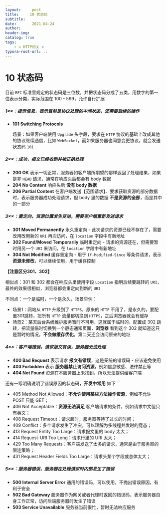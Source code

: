 ```yaml
---
layout:     post
title:     10 状态码
subtitle:  
date:       2021-04-24
author:     
header-img: 
catalog: true
tags:
    - < HTTP相关 >
typora-root-url: ..
---
```



# 10 状态码

目前 `RFC` 标准里规定的状态码是三位数，并把状态码分成了五类，用数字的第一位表示分类，实际范围在 100 - 599，允许自行扩展
##### 1××：提示信息，表示目前是协议处理的中间状态，还需要后续的操作
- **101 Switching Protocols** 

    场景：如果客户端使用 `Upgrade` 头字段，要求在 `HTTP` 协议的基础上改成其他的协议继续通信，比如 `WebSocket`，而如果服务器也同意变更协议，就会发送状态码 `101`

##### 2××：成功，报文已经收到并被正确处理
-   **200 OK** 表示一切正常，服务器如客户端所期望的那样返回了处理结果，如果是非 `HEAD` 请求，通常在响应头后都会有 body 数据
-   **204 No Content** 响应头后 **没有 body 数据**
-   **206 Partial Content** 在客户端发送【范围请求】、要求获取资源的部分数据时，表示服务器成功处理请求，但 body 里的数据 **不是资源的全部**，而是其中的一部分

##### 3××：重定向，资源位置发生变动，需要客户端重新发送请求
-  **301 Moved Permanently** 永久重定向 - 此次请求的资源已经不存在了，需要改用改用新的 `URI` 再次访问，在 `location` 字段中有新地址
-   **302 Found/Moved Temporarily** 临时重定向 - 请求的资源还在，但需要暂时用另一个 `URI` 来访问，在 `location` 字段中有新地址
-   **304 Not Modified** 缓存重定向 - 用于 `If-Modified-Since` 等条件请求，表示 **资源未修改**，可以继续使用，用于缓存控制

**【注意区分301、302】**

相似点：301 和 302 都会在响应头里使用字段 `Location` 指明后续要跳转的 `URI`，最终的效果很相似，浏览器都会重定向到新的 `URI`

不同点：一个是临时，一个是永久，场景举例：

-   场景1：网站从 `HTTP` 升级到了 `HTTPS`，原来的 `HTTP` 不用了，是永久的，要配置301跳转，把所有 `HTTP` 流量都切换到 `HTTPS`，之后浏览器就会有缓存
-   场景2：某天后台系统维护服务暂时不可用，这就属于临时的，配置成 302 跳转，把流量临时切换到一个静态通知页面，**浏览器** 看到这个 302 就知道这只是暂时的情况，**不会做缓存优化**，第二天还会访问原来的地址

##### 4××：客户端错误，请求报文有误，服务器无法处理
-   **400 Bad Request** 表示请求 **报文有错误**，这是笼统的错误码 - 应该避免使用
-   **403 Forbidden** 表示 **服务器禁止访问资源**，例如信息敏感、法律禁止等
-   **404 Not Found** 资源在本服务器上未找到，所以无法提供给客户端

还有一写明确说明了错误原因的状态码，**开发中常用** 如下
-   405 Method Not Allowed：**不允许使用某些方法操作资源**，例如不允许 POST 只能 GET；
-   406 Not Acceptable：**资源无法满足** 客户端请求的条件，例如请求中文但只有英文；
-   408 Request Timeout：请求超时，服务器等待了过长的时间；
-   409 Conflict：多个请求发生了冲突，可以理解为多线程并发时的竞态；
-   413 Request Entity Too Large：请求报文里的 body 太大；
-   414 Request-URI Too Long：请求行里的 URI 太大；
-   429 Too Many Requests：客户端发送了太多的请求，通常是由于服务器的限连策略；
-   431 Request Header Fields Too Large：请求头某个字段或总体太大；

##### 5××：服务器错误，服务器在处理请求时内部发生了错误
-   **500 Internal Server Error** 通用的错误码，可以使用，不抛出错误原因，有利于安全
-   **502 Bad Gateway** 服务器作为网关或者代理时返回的错误码，表示服务器自身工作正常，访问后端服务器时发生了错误
-   **503 Service Unavailable** 服务器当前很忙，暂时无法响应服务

